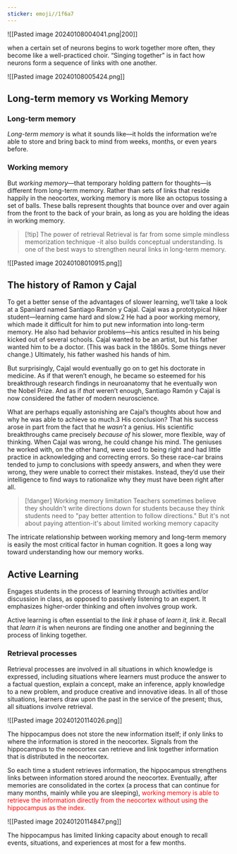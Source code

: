 ```yaml
---
sticker: emoji//1f6a7
---
```

![[Pasted image 20240108004041.png|200]] 

when a certain set of neurons begins to work together more often, they become like a well-practiced choir. “Singing together” is in fact how neurons form a sequence of links with one another.

![[Pasted image 20240108005424.png]]

## Long-term memory vs Working Memory
### Long-term memory
_Long-term memory_ is what it sounds like—it holds the information we’re able to store and bring back to mind from weeks, months, or even years before.

### Working memory
But _working memory_—that temporary holding pattern for thoughts—is different from long-term memory. Rather than sets of links that reside happily in the neocortex, working memory is more like an octopus tossing a set of balls. These balls represent thoughts that bounce over and over again from the front to the back of your brain, as long as you are holding the ideas in working memory.

>[!tip] The power of retrieval
>Retrieval is far from some simple mindless memorization technique -it also builds conceptual understanding. Is one of the best ways to strengthen neural links in long-term memory.

![[Pasted image 20240108010915.png]]


## The history of Ramon y Cajal
To get a better sense of the advantages of slower learning, we’ll take a look at a Spaniard named Santiago Ramón y Cajal. Cajal was a prototypical hiker student—learning came hard and slow.2 He had a poor working memory, which made it difficult for him to put new information into long-term memory. He also had behavior problems—his antics resulted in his being kicked out of several schools. Cajal wanted to be an artist, but his father wanted him to be a doctor. (This was back in the 1860s. Some things never change.) Ultimately, his father washed his hands of him.

But surprisingly, Cajal would eventually go on to get his doctorate in medicine. As if that weren’t enough, he became so esteemed for his breakthrough research findings in neuroanatomy that he eventually won the Nobel Prize. And as if _that_ weren’t enough, Santiago Ramón y Cajal is now considered the father of modern neuroscience.

What are perhaps equally astonishing are Cajal’s thoughts about how and why he was able to achieve so much.3 His conclusion? That his success arose in part from the fact that he _wasn’t_ a genius. His scientific breakthroughs came precisely _because of_ his slower, more flexible, way of thinking. When Cajal was wrong, he could change his mind. The geniuses he worked with, on the other hand, were used to being right and had little practice in acknowledging and correcting errors. So these race-car brains tended to jump to conclusions with speedy answers, and when they were wrong, they were unable to correct their mistakes. Instead, they’d use their intelligence to find ways to rationalize why they must have been right after all.


>[!danger] Working memory limitation
>Teachers sometimes believe they shouldn't write directions down for students because they think students need to "pay better attention to follow directions." But it's not about paying attention-it's about limited working memory capacity


The intricate relationship between working memory and long-term memory is easily the most critical factor in human cognition. It goes a long way toward understanding how our memory works.

## Active Learning
Engages students in the process of learning through activities and/or discussion in class, as opposed to passively listening to an expert. It emphasizes higher-order thinking and often involves group work.

Active learning is often essential to the _link it_ phase of _learn it, link it_. Recall that _learn it_ is when neurons are finding one another and beginning the process of linking together.

### Retrieval processes
Retrieval processes are involved in all situations in which knowledge is expressed, including situations where learners must produce the answer to a factual question, explain a concept, make an inference, apply knowledge to a new problem, and produce creative and innovative ideas. In all of those situations, learners draw upon the past in the service of the present; thus, all situations involve retrieval.

![[Pasted image 20240120114026.png]]


The hippocampus does not store the new information itself; if only links to where the information is stored in the neocortex. Signals from the hippocampus to the neocortex can retrieve and link together information that is distributed in the neocortex.

So each time a student retrieves information, the hippocampus strengthens links between information stored around the neocortex. Eventually, after memories are consolidated in the cortex (a process that can continue for many months, mainly while you are sleeping), <span style="color:#ff0000">working memory is able to retrieve the information directly from the neocortex without using the hippocampus as the index.</span>

![[Pasted image 20240120114847.png]]

The hippocampus has limited linking capacity about enough to recall events, situations, and experiences at most for a few months.

